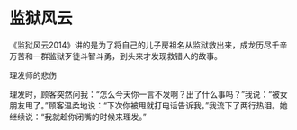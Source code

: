 # 监狱风云

《监狱风云2014》讲的是为了将自己的儿子房祖名从监狱救出来，成龙历尽千辛万苦和一群监狱歹徒斗智斗勇，到头来才发现救错人的故事。 

理发师的悲伤 

理发时，顾客突然问我：“怎么今天你一言不发啊？出了什么事吗？”我说：“被女朋友甩了。”顾客温柔地说：“下次你被甩就打电话告诉我。”我流下了两行热泪。她继续说：“我就趁你闭嘴的时候来理发。”